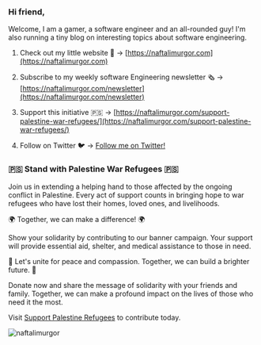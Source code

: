 ### Hi friend,

Welcome, I am a gamer, a software engineer and an all-rounded guy! I'm also running a tiny blog on interesting topics about software engineering. 

1. Check out my little website 🔗 → [https://naftalimurgor.com](https://naftalimurgor.com)

1. Subscribe to my weekly software Engineering newsletter 🗞️ →  [https://naftalimurgor.com/newsletter](https://naftalimurgor.com/newsletter)

1. Support this initiative 🇵🇸  →  [https://naftalimurgor.com/support-palestine-war-refugees/](https://naftalimurgor.com/support-palestine-war-refugees/)
1. Follow on Twitter 🐦 → [Follow me on Twitter!](https://twitter.com/nkmurgor)

### 🇵🇸 Stand with Palestine War Refugees 🇵🇸

Join us in extending a helping hand to those affected by the ongoing conflict in Palestine. Every act of support counts in bringing hope to war refugees who have lost their homes, loved ones, and livelihoods.

🌍 Together, we can make a difference! 🌍

Show your solidarity by contributing to our banner campaign. Your support will provide essential aid, shelter, and medical assistance to those in need.

📢 Let's unite for peace and compassion. Together, we can build a brighter future. 🤝

Donate now and share the message of solidarity with your friends and family. Together, we can make a profound impact on the lives of those who need it the most.

Visit [Support Palestine Refugees](https://www.paypal.com/donate/?hosted_button_id=NWDEP944DAE9L) to contribute today.

<p align="left"> <img src="https://komarev.com/ghpvc/?username=naftalimurgor&label=Profile%20views&color=0e75b6&style=flat" alt="naftalimurgor" /> </p>
